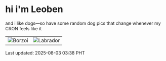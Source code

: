 # hi i'm Leoben

and i like dogs—so have some random dog pics that change whenever my CRON feels like it

|  |  |
|--------|----------|
| ![Borzoi](https://random-dog-vercel.vercel.app/api/random-borzoi?v=1754163522) | ![Labrador](https://random-dog-vercel.vercel.app/api/random-labrador?v=1754163522) |

Last updated: 2025-08-03 03:38 PHT
